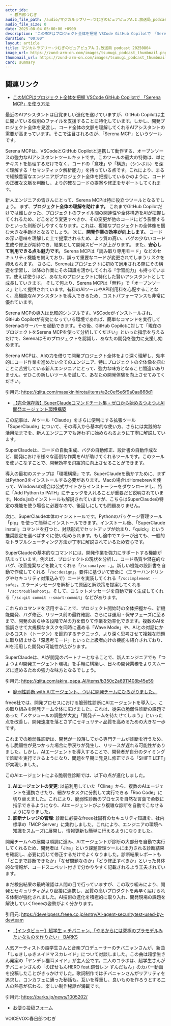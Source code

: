 ```yaml
---
actor_ids:
  - 春日部つむぎ
audio_file_path: /audio/マジカルラブリー☆つむぎのピュアピュアA.I.放送局_podcast_20250804.mp3
audio_file_size: 0
date: 2025-08-04 05:00:00 +0900
description: 'このMCPはプロジェクト全体を把握 VSCode GitHub Copilotで 「Serena MCP」を使う方法、【完全保存版】SuperClaudeコマンドチート集 - ゼロから始めるつよつよAI開発エージェント環境構築、脆弱性診断 with AIエージェント、ついに開発チームにひろがりました。、【インタビュー】超学生 × チバニャン、「やるからには究極のプラモデルみたいなものを作りたい」  BARKS'
duration: "00:00"
layout: article
title: マジカルラブリー☆つむぎのピュアピュアA.I.放送局 podcast 20250804
image_url: https://zund-arm-on.com/images/tsumugi_podcast_thumbnail.png
thumbnail_url: https://zund-arm-on.com/images/tsumugi_podcast_thumbnail.png
card: summary
---
```


## 関連リンク


- [このMCPはプロジェクト全体を把握 VSCode GitHub Copilotで 「Serena MCP」を使う方法](https://qiita.com/masakinihirota/items/a2c0ef5e6f9a0aa868d1)  


最近のAIアシスタントは目覚ましい進化を遂げていますが、GitHub Copilotは主に開いている個別のファイルを支援することに特化しています。しかし、開発プロジェクト全体を見渡し、コード全体の文脈を理解してくれるAIアシスタントの需要が高まっています。そこで注目されるのが、「Serena MCP」というツールです。

Serena MCPは、VSCodeとGitHub Copilotと連携して動作する、オープンソースの強力なAIアシスタントツールキットです。このツールの最大の特徴は、単にテキストを処理するだけでなく、コードの「意味」や「構造」（シンボル）を深く理解する「セマンティック解析能力」を持っている点です。これにより、まるで経験豊富なエンジニアがプロジェクト全体を把握しているかのように、コードの正確な文脈を判断し、より的確なコードの提案や修正をサポートしてくれます。

新人エンジニアの皆さんにとって、Serena MCPは特に役立つツールとなるでしょう。
まず、**プロジェクト全体の理解を助けます。** これまでGitHub Copilotだけでは難しかった、プロジェクトのファイル間の関連性や全体構造をAIが把握してくれるため、どこをどう変更すべきか、その変更が他のコードにどう影響するかといった判断がしやすくなります。これは、複雑なプロジェクトの全体像を掴む大きな手助けとなるでしょう。
次に、**開発作業の効率が向上します。** コードの深い意味を理解した上で提案されるため、より質の高い、バグの少ないコード生成や修正が期待でき、結果として開発スピードが上がります。
また、**安心して利用できる点も魅力です。** Serena MCPは「読み取り専用モード」などのセキュリティ機能を備えており、誤って重要なコードが変更されてしまうリスクを抑えられます。
さらに、Serenaはプロジェクトに初めて適用される際にその構造を学習し、以降の作業にその知識を活かしてくれる「学習能力」も持っています。使えば使うほど、あなたのプロジェクトに特化した賢いアシスタントとして成長していきます。
そして何より、Serena MCPは「無料」で「オープンソース」として提供されています。有料のAIツールやAPI利用料を心配することなく、高機能なAIアシスタントを導入できるため、コストパフォーマンスも非常に優れています。

Serena MCPの導入は比較的シンプルです。VSCodeがインストールされ、GitHub Copilotが有効になっている環境であれば、簡単なコマンドを実行してSerenaのサーバーを起動できます。その後、GitHub Copilotに対して「現在のプロジェクトをSerena MCPを使って分析してください」といった指示を与えるだけで、Serenaはそのプロジェクトを認識し、あなたの開発を強力に支援し始めます。

Serena MCPは、AIの力を借りて開発プロジェクト全体をより深く理解し、効率的にコード作業を進めたい全てのエンジニア、特にプロジェクトの全体像を掴むことに苦労している新人エンジニアにとって、強力な味方となること間違いありません。ぜひこの新しいツールを試して、あなたの開発体験を向上させてみてください。

引用元: https://qiita.com/masakinihirota/items/a2c0ef5e6f9a0aa868d1


- [【完全保存版】SuperClaudeコマンドチート集 - ゼロから始めるつよつよAI開発エージェント環境構築](https://qiita.com/akira_papa_AI/items/b350c2a6911408b45e59)  


この記事は、AIツール「Claude」をさらに便利にする拡張ツール「SuperClaude」について、その導入から基本的な使い方、さらには実践的な活用法までを、新人エンジニアでも迷わずに始められるように丁寧に解説しています。

SuperClaudeは、コードの自動生成、バグの自動修正、設計書の自動作成など、開発における様々な面倒な作業をAIが助けてくれるツールです。このツールを使いこなすことで、開発効率を飛躍的に向上させることができます。

導入の最初のステップは「環境構築」です。SuperClaudeを動かすために、まずはPython3をインストールする必要があります。Macの場合はHomebrewを使って、Windowsの場合は公式サイトからインストーラーをダウンロードし、特に「Add Python to PATH」にチェックを入れることが重要だと説明されています。Node.jsのインストールも解説されていますが、こちらはSuperClaudeの特定の機能を使う場合に必要なので、後回しにしても問題ありません。

次に、SuperClaude本体のインストールです。Pythonのパッケージ管理ツール「pip」を使って簡単にインストールできます。インストール後、「SuperClaude install」コマンドを打つと、対話形式でセットアップが始まり、「quick」という推奨設定を選べばすぐに使い始められます。もし途中でエラーが出ても、一般的なトラブルシューティング方法が丁寧に解説されているため安心です。

SuperClaudeの基本的なコマンドには、開発作業を強力にサポートする機能が詰まっています。例えば、プロジェクトの現状を分析し、コード品質や潜在的なバグ、改善提案などを教えてくれる「`/sc:analyze .`」。新しい機能の設計書を自動で作成してくれる「`/sc:design`」。要件に基づいて安全に（エラーハンドリングやセキュリティ対策込みで）コードを実装してくれる「`/sc:implement --safe`」。エラーメッセージを解析して原因と解決策を提案してくれる「`/sc:troubleshoot`」。そして、コミットメッセージを自動で賢く生成してくれる「`/sc:git commit --smart-commit`」などがあります。

これらのコマンドを活用することで、プロジェクト開始時の全体把握から、新機能開発、バグ修正、リリース前の最終確認、さらには運用・保守フェーズに至るまで、開発のあらゆる段階でAIの力を借りて作業を効率化できます。複数のAIを協調させて大規模なタスクを同時に進める「Wave Mode」や、AIとの対話にかかるコスト（トークン）を節約するテクニック、より深く思考させて複雑な問題に取り組ませる「深思考モード」といった上級者向けの機能も紹介されており、AIを活用した開発の可能性が広がります。

SuperClaudeは、AIが開発のパートナーとなることで、新人エンジニアでも「つよつよAI開発エージェント環境」を手軽に構築し、日々の開発業務をよりスムーズに進めるための強力な味方となるでしょう。

引用元: https://qiita.com/akira_papa_AI/items/b350c2a6911408b45e59


- [脆弱性診断 with AIエージェント、ついに開発チームにひろがりました。](https://developers.freee.co.jp/entry/AI-agent-securitytest-used-by-devteam)  


freee社では、開発プロセスにおける脆弱性診断にAIエージェントを導入し、この取り組みを開発チーム全体に広げました。これは、従来の脆弱性診断の課題であった「スケジュールの調整が大変」「開発チームを待たせてしまう」といった点を改善し、開発速度を落とさずにセキュリティ品質を高めるための大きな一歩です。

これまでの脆弱性診断は、開発が一段落してから専門チームが診断を行うため、もし脆弱性が見つかった場合に手戻りが発生し、リリースが遅れる可能性がありました。しかし、AIエージェントを導入することで、開発者が自分のタイミングで診断を実行できるようになり、問題を早期に発見し修正できる「SHIFT LEFT」が実現しました。

このAIエージェントによる脆弱性診断では、以下の点が進化しました。
1.  **AIエージェントの変更**: 以前利用していた「Cline」から、複数のAIエージェントを連携させたり、細かなタスクに分割して実行できる「Roo Code」に切り替えました。これにより、脆弱性診断のプロセスを自然な言葉で柔軟に指示できるようになり、AIエージェントがより複雑な診断を自動でこなせるようになりました。
2.  **診断ナレッジの管理**: 診断に必要なfreee社固有のセキュリティ知識を、社内標準の「MCP Server」に集約しました。これにより、エンジニアの環境へ知識をスムーズに展開し、情報更新も簡単に行えるようになりました。

開発チームへの展開は順調に進み、AIエージェントが診断の大部分を自動で実行してくれるため、開発者は「Jira」という課題管理ツールに出力される診断結果を確認し、必要に応じて修正するだけでよくなりました。診断結果レポートも「どこまで診断できたか」「なぜ問題なのか」「どう修正すべきか」といった具体的な情報が、コードスニペット付きで分かりやすく記載されるよう工夫されています。

まだ検出結果の最終確認は人間の目で行っていますが、この取り組みにより、開発とセキュリティがより密接に連携し、品質の高いプロダクトを素早く届けられる体制が強化されました。AI技術の進化を積極的に取り入れ、開発現場の課題を解決していくfreeeの姿勢がよく分かります。

引用元: https://developers.freee.co.jp/entry/AI-agent-securitytest-used-by-devteam


- [【インタビュー】超学生 × チバニャン、「やるからには究極のプラモデルみたいなものを作りたい」  BARKS](https://barks.jp/news/1005202/)  


人気アーティストの超学生さんと音楽プロデューサーのチバニャンさんが、新曲「しゅきしゅきメイドマスカレイド」について対談しました。この曲は超学生さん発案の「ヤンデレ猫耳メイド」が主人公です。二人のコラボは、超学生さんがチバニャンさんの「のぼせもんHERO feat.鏡音レン ずんだもん」のカバー動画を投稿したことがきっかけでした。歌詞制作ではチバニャンさんがリアリティを追求し、コンカフェに通った秘話も。互いを尊重し、良いものを作ろうとする二人の熱意が伝わる、楽しい制作秘話が満載です。

引用元: https://barks.jp/news/1005202/



- [お便り投稿フォーム](https://forms.gle/ffg4JTfqdiqK62qf9)

VOICEVOX:春日部つむぎ
